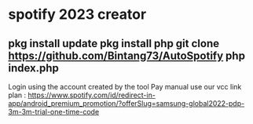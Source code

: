 # spotify 2023 creator

pkg install update
pkg install php
git clone https://github.com/Bintang73/AutoSpotify
php index.php
-------------------------------------------------------------
Login using the account created by the tool
Pay manual use our vcc
link plan : https://www.spotify.com/id/redirect-in-app/android_premium_promotion/?offerSlug=samsung-global2022-pdp-3m-3m-trial-one-time-code
